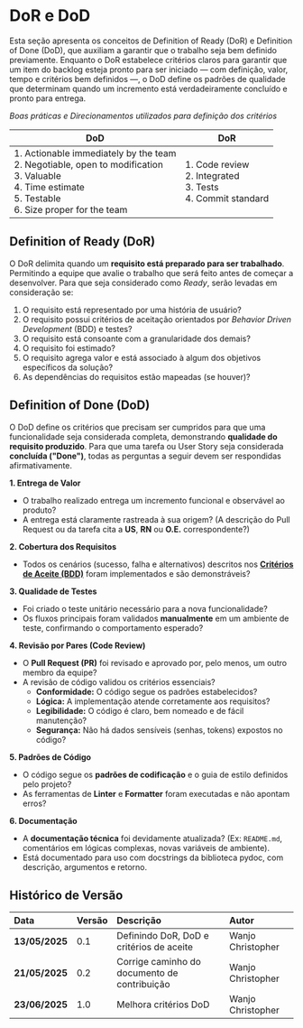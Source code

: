 # DoR e DoD

Esta seção apresenta os conceitos de Definition of Ready (DoR) e Definition of Done (DoD), que auxiliam a garantir que o trabalho seja bem definido previamente. Enquanto o DoR estabelece critérios claros para garantir que um item do backlog esteja pronto para ser iniciado — com definição, valor, tempo e critérios bem definidos —, o DoD define os padrões de qualidade que determinam quando um incremento está verdadeiramente concluído e pronto para entrega.


*Boas práticas e Direcionamentos utilizados para definição dos critérios*

|DoD |DoR|
|----|----|
|1. Actionable immediately by the team<br>2. Negotiable, open to modification<br>3. Valuable <br>4. Time estimate<br>5. Testable <br>6. Size proper for the team<br>| 1. Code review <br>2. Integrated <br>3. Tests <br>4. Commit standard <br>|


## Definition of Ready (DoR)
O DoR delimita quando um **requisito está preparado para ser trabalhado**. Permitindo a equipe que avalie o trabalho que será feito antes de começar a desenvolver. Para que seja considerado como *Ready*, serão levadas em consideração se:

1. O requisito está representado por uma história de usuário?
1. O requisito possui critérios de aceitação orientados por *Behavior Driven Development* (BDD) e testes?
1. O requisito está consoante com a granularidade dos demais?
1. O requisito foi estimado?
1. O requisito agrega valor e está associado à algum dos objetivos específicos da solução?
1. As dependências do requisitos estão mapeadas (se houver)?

## Definition of Done (DoD)

O DoD define os critérios que precisam ser cumpridos para que uma funcionalidade seja considerada completa, demonstrando **qualidade do requisito produzido**. Para que uma tarefa ou User Story seja considerada **concluída ("Done")**, todas as perguntas a seguir devem ser respondidas afirmativamente.

**1. Entrega de Valor**

- O trabalho realizado entrega um incremento funcional e observável ao produto?
- A entrega está claramente rastreada à sua origem? (A descrição do Pull Request ou da tarefa cita a **US**, **RN** ou **O.E.** correspondente?)

**2. Cobertura dos Requisitos**

- Todos os cenários (sucesso, falha e alternativos) descritos nos [**Critérios de Aceite (BDD)**](/backlog/geral/#backlog) foram implementados e são demonstráveis?

**3. Qualidade de Testes**

- Foi criado o teste unitário necessário para a nova funcionalidade?
- Os fluxos principais foram validados **manualmente** em um ambiente de teste, confirmando o comportamento esperado?

**4. Revisão por Pares (Code Review)**

- O **Pull Request (PR)** foi revisado e aprovado por, pelo menos, um outro membro da equipe?
- A revisão de código validou os critérios essenciais?
    - **Conformidade:** O código segue os padrões estabelecidos?
    - **Lógica:** A implementação atende corretamente aos requisitos?
    - **Legibilidade:** O código é claro, bem nomeado e de fácil manutenção?
    - **Segurança:** Não há dados sensíveis (senhas, tokens) expostos no código?

**5. Padrões de Código**

- O código segue os **padrões de codificação** e o guia de estilo definidos pelo projeto?
- As ferramentas de **Linter** e **Formatter** foram executadas e não apontam erros?

**6. Documentação**

- A **documentação técnica** foi devidamente atualizada? (Ex: `README.md`, comentários em lógicas complexas, novas variáveis de ambiente).
- Está documentado para uso com docstrings da biblioteca pydoc, com descrição, argumentos e retorno.

## Histórico de Versão 
|**Data**|**Versão** |**Descrição** |**Autor**|
| :- | :- | :- | :- |
| **13/05/2025** | 0.1 | Definindo DoR, DoD e critérios de aceite | Wanjo Christopher |
| **21/05/2025** | 0.2 | Corrige caminho do documento de contribuição | Wanjo Christopher |
| **23/06/2025** | 1.0 | Melhora critérios DoD | Wanjo Christopher |

